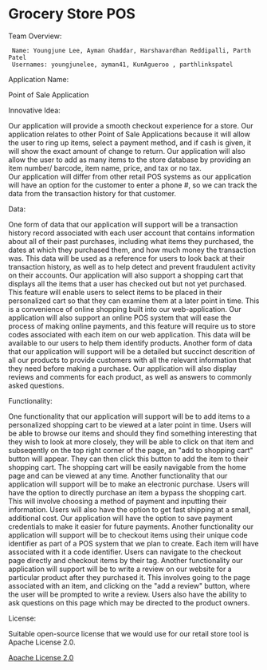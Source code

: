# Grocery Store POS 
 Team Overview: 

     Name: Youngjune Lee, Ayman Ghaddar, Harshavardhan Reddipalli, Parth Patel
     Usernames: youngjunelee, ayman41, KunAgueroo , parthlinkspatel

 Application Name: 
 
 Point of Sale Application

 Innovative Idea: 

 Our application will provide a smooth checkout experience for a store.
 Our application relates to other Point of Sale Applications because it will allow the user to ring up items, select a payment method, and if cash is given, it will show the exact amount of change to return. Our application will also allow the user to add as many items to the store database by providing an item number/ barcode, item name, price, and tax or no tax.  
 Our application will differ from other retail POS systems as our application will have an option for the customer to enter a phone #, so we can track the data from the transaction history for that customer.

 Data: 

 One form of data that our application will support will be a transaction history record associated with each user account that contains information about all of their past purchases, including what items they purchased, the dates at which they purchased them, and how much money the transaction was. This data will be used as a reference for users to look back at their transaction history, as well as to help detect and prevent fraudulent activity on their accounts. Our application will also support a shopping cart that displays all the items that a user has checked out but not yet purchased. This feature will enable users to select items to be placed in their personalized cart so that they can examine them at a later point in time. This is a convenience of online shopping built into our web-application. Our application will also support an online POS system that will ease the process of making online payments, and this feature will require us to store codes associated with each item on our web application. This data will be available to our users to help them identify products. Another form of data that our application will support will be a detailed but succinct descrition of all our products to provide customers with all the relevant information that they need before making a purchase. Our application will also display reviews and comments for each product, as well as answers to commonly asked questions.

 Functionality: 

 One functionality that our application will support will be to add items to a personalized shopping cart to be viewed at a later point in time. Users will be able to browse our items and should they find something interesting that they wish to look at more closely, they will be able to click on that item and subseqently on the top right corner of the page, an "add to shopping cart" button will appear. They can then click this button to add the item to their shopping cart. The shopping cart will be easily navigable from the home page and can be viewed at any time. Another functionality that our application will support will be to make an electronic purchase. Users will have the option to directly purchase an item a bypass the shopping cart. This will involve choosing a method of payment and inputting their information. Users will also have the option to get fast shipping at a small, additional cost. Our application will have the option to save payment credentials to make it easier for future payments. Another functionality our application will support will be to checkout items using their unique code identifier as part of a POS system that we plan to create. Each item will have associated with it a code identifier. Users can navigate to the checkout page directly and checkout items by their tag. Another functionality our application will support will be to write a review on our website for a particular product after they purchased it. This involves going to the page associated with an item, and clicking on the "add a review" button, where the user will be prompted to write a review. Users also have the ability to ask questions on this page which may be directed to the product owners. 

 License: 

 Suitable open-source license that we would use for our retail store tool is Apache License 2.0.

[Apache License 2.0](https://opensource.org/license/apache-2-0/)
